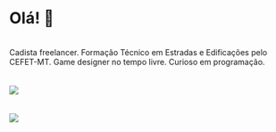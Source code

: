 

<h1> Olá! 👋</h1>
<br>
Cadista freelancer. Formação Técnico em Estradas e Edificações pelo CEFET-MT. Game designer no tempo livre. Curioso em programação.
<br>
<br>
<br>
<a href="https://github.com/anuraghazra/github-readme-stats">
  <img src="https://github-readme-stats.vercel.app/api/?username=christofreedown&theme=moltack">
  <!--  <img src="https://github-readme-stats.vercel.app/api/?username=christofreedown&theme=dark"/> -->
</a>
<br>
<br>
<br>
<a href="https://github.com/anuraghazra/github-readme-stats">
  <img src="https://github-readme-stats.vercel.app/api/top-langs/?username=christofreedown&layout=compact&theme=moltack"/>
  <!-- <img src="https://github-readme-stats.vercel.app/api/?username=christofreedown&theme=dark"/>  -->
</a>
<br>
<br>
<!--strike></strike-->

<!--
**christofreedown/christofreedown** is a ✨ _special_ ✨ repository because its `README.md` (this file) appears on your GitHub profile.

Here are some ideas to get you started:

- 🔭 I’m currently working on ...
- 🌱 I’m currently learning ...
- 👯 I’m looking to collaborate on ...
- 🤔 I’m looking for help with ...
- 💬 Ask me about ...
- 📫 How to reach me: ...
- 😄 Pronouns: ...
- ⚡ Fun fact: ...
-->
